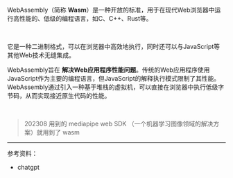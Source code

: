 

</br>

WebAssembly（简称 **Wasm**）是一种开放的标准，用于在现代Web浏览器中运行高性能的、低级的编程语言，如C、C++、Rust等。

</br>

它是一种二进制格式，可以在浏览器中高效地执行，同时还可以与JavaScript等其他Web技术无缝集成。



WebAssembly旨在 **解决Web应用程序性能问题**。传统的Web应用程序使用JavaScript作为主要的编程语言，但JavaScript的解释执行模式限制了其性能。WebAssembly通过引入一种基于堆栈的虚拟机，可以直接在浏览器中执行低级字节码，从而实现接近原生代码的性能。

</br>

> 202308 用到的 mediapipe web SDK （一个机器学习图像领域的解决方案）就用到了 wasm









-----------------

参考资料：
- chatgpt 